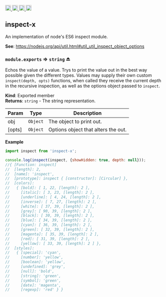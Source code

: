 <a href="https://travis-ci.org/Xotic750/inspect-x"
   title="Travis status">
<img
   src="https://travis-ci.org/Xotic750/inspect-x.svg?branch=master"
   alt="Travis status" height="18"/>
</a>
<a href="https://david-dm.org/Xotic750/inspect-x"
   title="Dependency status">
<img src="https://david-dm.org/Xotic750/inspect-x.svg"
   alt="Dependency status" height="18"/>
</a>
<a href="https://david-dm.org/Xotic750/inspect-x#info=devDependencies"
   title="devDependency status">
<img src="https://david-dm.org/Xotic750/inspect-x/dev-status.svg"
   alt="devDependency status" height="18"/>
</a>
<a href="https://badge.fury.io/js/inspect-x" title="npm version">
<img src="https://badge.fury.io/js/inspect-x.svg"
   alt="npm version" height="18"/>
</a>
<a name="module_inspect-x"></a>

## inspect-x

An implementation of node's ES6 inspect module.

**See**: https://nodejs.org/api/util.html#util_util_inspect_object_options

<a name="exp_module_inspect-x--module.exports"></a>

### `module.exports` ⇒ <code>string</code> ⏏

Echos the value of a value. Trys to print the value out
in the best way possible given the different types.
Values may supply their own custom `inspect(depth, opts)` functions,
when called they receive the current depth in the recursive inspection,
as well as the options object passed to `inspect`.

**Kind**: Exported member  
**Returns**: <code>string</code> - The string representation.

| Param  | Type                | Description                         |
| ------ | ------------------- | ----------------------------------- |
| obj    | <code>Object</code> | The object to print out.            |
| [opts] | <code>Object</code> | Options object that alters the out. |

**Example**

```js
import inspect from 'inspect-x';

console.log(inspect(inspect, {showHidden: true, depth: null}));
//{ [Function: inspect]
//  [length]: 2,
//  [name]: 'inspect',
//  [prototype]: inspect { [constructor]: [Circular] },
//  [colors]:
//   { [bold]: [ 1, 22, [length]: 2 ],
//     [italic]: [ 3, 23, [length]: 2 ],
//     [underline]: [ 4, 24, [length]: 2 ],
//     [inverse]: [ 7, 27, [length]: 2 ],
//     [white]: [ 37, 39, [length]: 2 ],
//     [grey]: [ 90, 39, [length]: 2 ],
//     [black]: [ 30, 39, [length]: 2 ],
//     [blue]: [ 34, 39, [length]: 2 ],
//     [cyan]: [ 36, 39, [length]: 2 ],
//     [green]: [ 32, 39, [length]: 2 ],
//     [magenta]: [ 35, 39, [length]: 2 ],
//     [red]: [ 31, 39, [length]: 2 ],
//     [yellow]: [ 33, 39, [length]: 2 ] },
//  [styles]:
//   { [special]: 'cyan',
//     [number]: 'yellow',
//     [boolean]: 'yellow',
//     [undefined]: 'grey',
//     [null]: 'bold',
//     [string]: 'green',
//     [symbol]: 'green',
//     [date]: 'magenta',
//     [regexp]: 'red' } }
```
